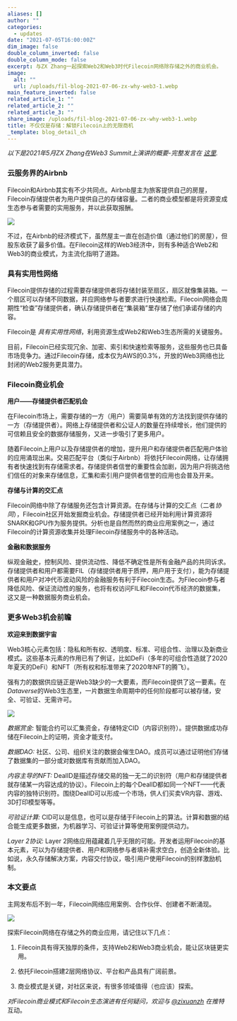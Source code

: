 ```yaml
---
aliases: []
author: ""
categories:
  - updates
date: "2021-07-05T16:00:00Z"
dim_image: false
double_column_inverted: false
double_column_mode: false
excerpt: 与ZX Zhang一起探索Web2和Web3时代Filecoin网络除存储之外的商业机会。
image:
  alt: ""
  url: /uploads/fil-blog-2021-07-06-zx-why-web3-1.webp
main_feature_inverted: false
related_article_1: ""
related_article_2: ""
related_article_3: ""
share_image: /uploads/fil-blog-2021-07-06-zx-why-web3-1.webp
title: 不仅仅是存储：解锁Filecoin上的无限商机
_template: blog_detail_ch
---
```


_以下是2021年5月ZX Zhang在Web3 Summit上演讲的概要-完整发言在_ [_这里_](https://www.youtube.com/watch?v=Yx1rtKcayuY#t=1h00m52s)_._

### 云服务界的Airbnb

Filecoin和Airbnb其实有不少共同点。Airbnb屋主为旅客提供自己的房屋，Filecoin存储提供者为用户提供自己的存储容量。二者的商业模型都是将资源变成生态参与者需要的实用服务，并以此获取报酬。

<img src="/uploads/chart.webp">

不过，在Airbnb的经济模式下，虽然屋主一直在创造价值（通过他们的房屋），但股东收获了最多价值。在Filecoin这样的Web3经济中，则有多种适合Web2和Web3的商业模式，为主流化指明了道路。

### 具有实用性网络

Filecoin提供存储的过程需要存储提供者将存储封装至扇区，扇区就像集装箱。一个扇区可以存储不同数据，并应网络参与者要求进行快速检索。Filecoin网络会周期性“检查”存储提供者，确认存储提供者在“集装箱”里存储了他们承诺存储的内容。

Filecoin是 _具有实用性网络_，利用资源生成Web2和Web3生态所需的关键服务。

目前，Filecoin已经实现冗余、加密、索引和快速检索等服务，这些服务也已具备市场竞争力。通过Filecoin存储，成本仅为AWS的0.3%，开放的Web3网络也比封闭的Web2服务更具潜力。

### Filecoin商业机会

**用户——存储提供者匹配机会**

在Filecoin市场上，需要存储的一方（用户）需要简单有效的方法找到提供存储的一方（存储提供者）。网络上存储提供者和公证人的数量在持续增长，他们提供的可信赖且安全的数据存储服务，又进一步吸引了更多用户。

随着Filecoin上用户以及存储提供者的增加，提升用户和存储提供者匹配用户体验的应用涌现出来。交易匹配平台（类似于Airbnb）将依托Filecoin网络，让存储拥有者快速找到有存储需求者。存储提供者信誉的重要性会加剧，因为用户将挑选他们信任的对象来存储信息，汇集和索引用户提供者信誉的应用也会普及开来。

**存储与计算的交汇点**

Filecoin网络中除了存储服务还包含计算资源。在存储与计算的交汇点（二者*协同*），Filecoin社区开始发掘商业机会。存储提供者已经开始利用计算资源将SNARK和GPU作为服务提供。分析也是自然而然的商业应用案例之一，通过Filecoin的计算资源收集并处理Filecoin存储服务中的各种活动。

**金融和数据服务**

纵观金融史，控制风险、提供流动性、降低不确定性是所有金融产品的共同诉求。存储提供者和用户都需要FIL（存储提供者用于质押，用户用于支付），能为存储提供者和用户对冲代币波动风险的金融服务有利于Filecoin生态。为Filecoin参与者降低风险、保证流动性的服务，也将有权访问FIL和Filecoin代币经济的数据集，这又是一种数据服务商业机会。

### 更多Web3机会前瞻

**欢迎来到数据宇宙**

Web3核心元素包括：隐私和所有权、透明度、标准、可组合性、治理以及新商业模式。这些基本元素的作用已有了例证，比如DeFi（多年的可组合性造就了2020年夏天的DeFi）和NFT（所有权和标准带来了2020年NFT的腾飞）。

强有力的数据供应链正是Web3缺少的一大要素，而Filecoin提供了这一要素。在*Dataverse*的Web3生态里，一片数据生命周期中的任何阶段都可以被存储，安全、可验证、无需许可。

![](/uploads/screen-shot-2021-07-06-at-3-52-21-pm.webp)

_数据赏金:_ 智能合约可以汇集资金，存储特定CID（内容识别符）。提供数据成功存储在Filecoin上的证明，资金才能支付。

_数据DAO:_ 社区、公司、组织关注的数据会催生DAO。成员可以通过证明他们存储了数据集的一部分或对数据库有贡献而加入DAO。

_内容主导的NFT:_ DealID是描述存储交易的独一无二的识别符（用户和存储提供者就存储某一内容达成的协议）。Filecoin上的每个DealID都如同一个NFT——代表内容的独特识别符。围绕DealID可以形成一个市场，供人们买卖VR内容、游戏、3D打印模型等等。

_可验证计算:_ CID可以是信息，也可以是存储于Filecoin上的算法。计算和数据的结合能生成更多数据，为机器学习、可验证计算等使用案例提供动力。

_Layer 2协议:_ Layer 2网络应用蕴藏着几乎无限的可能。开发者运用Filecoin的基本元素，可以为存储提供者、用户和网络参与者填补需求空白，创造全新体验。比如说，永久存储解决方案，内容交付协议，吸引用户使用Filecoin的别样激励机制。

### 本文要点

主网发布后不到一年，Filecoin网络应用案例、合作伙伴、创建者不断涌现。

![](/uploads/screen-shot-2021-06-30-at-5-02-19-pm.webp)

探索Filecoin网络在存储之外的商业应用，请记住以下几点：

1. Filecoin具有得天独厚的条件，支持Web2和Web3商业机会，能让区块链更实用。

2. 依托Filecoin搭建2层网络协议、平台和产品具有广阔前景。

3. 商业模式是关键，对社区来说，有很多领域值得（也应该）探索。

_对Filecoin商业模式和Filecoin生态演进有任何疑问，欢迎与_ [_@zixuanzh_](https://twitter.com/zixuanzh?lang=en) _在推特_ 互动。
